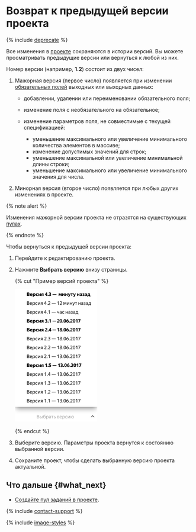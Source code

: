 # Возврат к предыдущей версии проекта

{% include [deprecate](../../_includes/deprecate.md) %}

Все изменения в [проекте](../../glossary.md#project) сохраняются в истории версий. Вы можете просматривать предыдущие версии или вернуться к любой из них.

Номер версии (например, **1.2**) состоит из двух чисел:

1. Мажорная версия (первое число) появляется при изменении [обязательных полей](incoming.md#required) выходных или выходных данных:

    - добавлении, удалении или переименовании обязательного поля;
    - изменение поля с необязательного на обязательное;
    - изменение параметров поля, не совместимые с текущей спецификацией:

        - уменьшение максимального или увеличение минимального количества элементов в массиве;
        - изменение допустимых значений для строк;
        - уменьшение максимальной или увеличение минимальной длины строки;
        - уменьшение максимального или увеличение минимального значения для числа.

1. Минорная версия (второе число) появляется при любых других изменениях в проекте.

{% note alert %}

Изменения мажорной версии проекта не отразятся на существующих [пулах](../../glossary.md#pool).

{% endnote %}

Чтобы вернуться к предыдущей версии проекта:

1. Перейдите к редактированию проекта.

1. Нажмите **Выбрать версию** внизу страницы.

    {% cut "Пример версий проекта" %}

    ![](../_images/location-job/project/project_versions.png)

    {% endcut %}

1. Выберите версию. Параметры проекта вернутся к состоянию выбранной версии.

1. Сохраните проект, чтобы сделать выбранную версию проекта актуальной.

## Что дальше {#what_next}

- [Создайте пул заданий в проекте](pool-main.md).

{% include [contact-support](../_includes/contact-support.md) %}

{% include [image-styles](../../../_includes/image-styles-internal.md) %}